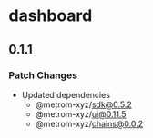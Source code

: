 # dashboard

## 0.1.1

### Patch Changes

- Updated dependencies
  - @metrom-xyz/sdk@0.5.2
  - @metrom-xyz/ui@0.11.5
  - @metrom-xyz/chains@0.0.2
